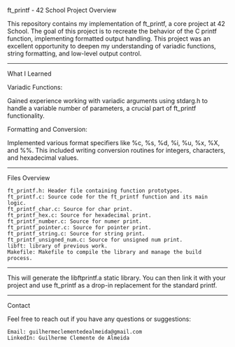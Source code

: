 ft_printf - 42 School Project
Overview

This repository contains my implementation of ft_printf, a core project at 42 School. 
The goal of this project is to recreate the behavior of the C printf function, 
implementing formatted output handling. This project was an excellent opportunity to 
deepen my understanding of variadic functions, string formatting, and low-level 
output control.
______________________________________________________________________________________

What I Learned

Variadic Functions:

Gained experience working with variadic arguments using stdarg.h to handle a variable
number of parameters, a crucial part of ft_printf functionality.

Formatting and Conversion:

Implemented various format specifiers like %c, %s, %d, %i, %u, %x, %X, and %%.
This included writing conversion routines for integers, characters, and 
hexadecimal values.
______________________________________________________________________________________

Files Overview

    ft_printf.h: Header file containing function prototypes.
    ft_printf.c: Source code for the ft_printf function and its main logic.
    ft_printf_char.c: Source for char print.
    ft_printf_hex.c: Source for hexadecimal print.
    ft_printf_number.c: Source for numer print.
    ft_printf_pointer.c: Source for pointer print.
    ft_printf_string.c: Source for string print.
    ft_printf_unsigned_num.c: Source for unsigned num print.
    libft: library of previous work.
    Makefile: Makefile to compile the library and manage the build process.
______________________________________________________________________________________

This will generate the libftprintf.a static library. You can then link it with your 
project and use ft_printf as a drop-in replacement for the standard printf.
______________________________________________________________________________________

Contact

Feel free to reach out if you have any questions or suggestions:

    Email: guilhermeclementedealmeida@gmail.com
    LinkedIn: Guilherme Clemente de Almeida
